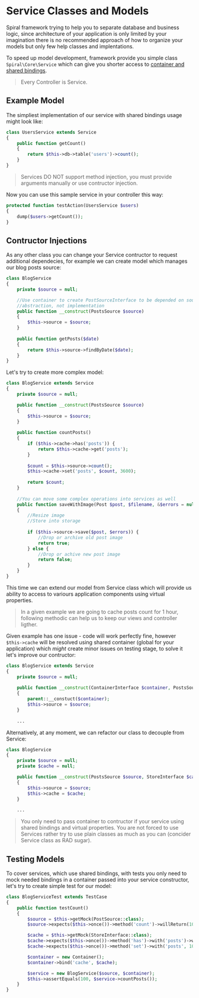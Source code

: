# Service Classes and Models
Spiral framework trying to help you to separate database and business logic, since architecture of your application is only limited by your imagination there is no recommended approach of how to organize your models but only few help classes and implentations.

To speed up model development, framework provide you simple class `Spiral\Core\Service` which can give you shorter access to [container and shared bindings](/framework/container.md). 

> Every Controller is Service.

## Example Model
The simpliest implementation of our service with shared bindings usage might look like:

```php
class UsersService extends Service
{
    public function getCount()
    {
        return $this->db->table('users')->count();
    }
}
```

> Services DO NOT support method injection, you must provide arguments manually or use contructor injection.

Now you can use this sample service in your controller this way:

```php
protected function testAction(UsersService $users)
{
    dump($users->getCount());
}
```

## Contructor Injections
As any other class you can change your Service contructor to request additional dependecies, for example we can create model which manages our blog posts source:

```php
class BlogService 
{
    private $source = null;

    //Use container to create PostSourceInterface to be depended on source 
    //abstraction, not implementation
    public function __construct(PostsSource $source)
    {
        $this->source = $source;
    }
    
    public function getPosts($date)
    {
        return $this->source->findByDate($date);
    }
}
```

Let's try to create more complex model:

```php
class BlogService extends Service
{
    private $source = null;

    public function __construct(PostsSource $source)
    {
        $this->source = $source;
    }
    
    public function countPosts()
    {
        if ($this->cache->has('posts')) {
            return $this->cache->get('posts');
        }
        
        $count = $this->source->count();
        $this->cache->set('posts', $count, 3600);
    
        return $count;
    }
    
    //You can move some complex operations into services as well
    public function saveWithImage(Post $post, $filename, &$errors = null)
    {
        //Resize image
        //Store into storage
        
        if ($this->source->save($post, $errors)) {
            //Drop or archive old post image
            return true;
        } else {
            //Drop or achive new post image
            return false;
        }
    }
}
```

This time we can extend our model from Service class which will provide us ability to access to variours application components using virtual properties.

> In a given example we are going to cache posts count for 1 hour, following methodic can help us to keep our views and controller ligther.

Given example has one issue - code will work perfectly fine, however `$this->cache` will be resolved using shared container (global for your application) which *might* create minor issues on testing stage, to solve it let's improve our contructor:

```php
class BlogService extends Service
{
    private $source = null;
    
    public function __construct(ContainerInterface $container, PostsSource $source)
    {
        parent::__constuct($container);
        $this->source = $source;
    }
    
    ...
```

Alternatively, at any moment, we can refactor our class to decouple from Service:

```php
class BlogService
{
    private $source = null;
    private $cache = null;

    public function __construct(PostsSource $source, StoreInterface $cache)
    {
        $this->source = $source;
        $this->cache = $cache;
    }
    
    ...
```

> You only need to pass container to contructor if your service using shared bindings and
virtual properties. You are not forced to use Services rather try to use plain classes as 
much as you can (concider Service class as RAD sugar).

## Testing Models
To cover services, which use shared bindings, with tests you only need to mock needed bindings
in a container passed into your service constructor, let's try to create simple test for our model:

```php
class BlogServiceTest extends TestCase
{
    public function testCount()
    {
        $source = $this->getMock(PostSource::class);
        $source->expects($this->once())->method('count')->willReturn(100);

        $cache = $this->getMock(StoreInterface::class);
        $cache->expects($this->once())->method('has')->with('posts')->willReturn(false);
        $cache->expects($this->once())->method('set')->with('posts', 100, 3600);

        $container = new Container();
        $container->bind('cache', $cache);

        $service = new BlogService($source, $container);
        $this->assertEquals(100, $service->countPosts());
    }
}
```
